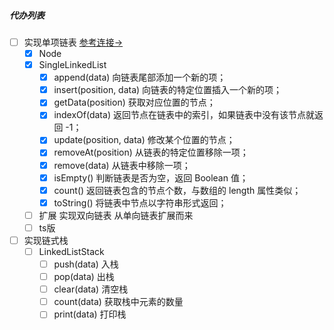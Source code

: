 ##### 代办列表
- [ ] 实现单项链表   [参考连接→](https://2xiao.github.io/leetcode-js/leetcode/ds/linked_list.html#%E5%8D%95%E5%90%91%E9%93%BE%E8%A1%A8)
    - [x] Node 
    - [x] SingleLinkedList 
        - [x] append(data) 向链表尾部添加一个新的项；
        - [x] insert(position, data) 向链表的特定位置插入一个新的项；
        - [x] getData(position) 获取对应位置的节点；
        - [x] indexOf(data) 返回节点在链表中的索引，如果链表中没有该节点就返回 -1；
        - [x] update(position, data) 修改某个位置的节点；
        - [x] removeAt(position) 从链表的特定位置移除一项；
        - [x] remove(data) 从链表中移除一项；
        - [x] isEmpty() 判断链表是否为空，返回 Boolean 值；
        - [x] count() 返回链表包含的节点个数，与数组的 length 属性类似；
        - [x] toString() 将链表中节点以字符串形式返回；
    - [ ] 扩展 实现双向链表 从单向链表扩展而来 
    - [ ] ts版
- [ ] 实现链式栈
    - [ ] LinkedListStack  
        - [ ] push(data) 入栈
        - [ ] pop(data) 出栈
        - [ ] clear(data) 清空栈
        - [ ] count(data) 获取栈中元素的数量
        - [ ] print(data) 打印栈
